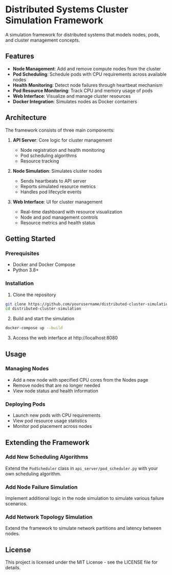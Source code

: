 # Distributed Systems Cluster Simulation Framework

A simulation framework for distributed systems that models nodes, pods, and cluster management concepts.

## Features

- **Node Management**: Add and remove compute nodes from the cluster
- **Pod Scheduling**: Schedule pods with CPU requirements across available nodes
- **Health Monitoring**: Detect node failures through heartbeat mechanism
- **Pod Resource Monitoring**: Track CPU and memory usage of pods
- **Web Interface**: Visualize and manage cluster resources
- **Docker Integration**: Simulates nodes as Docker containers

## Architecture

The framework consists of three main components:

1. **API Server**: Core logic for cluster management
   - Node registration and health monitoring
   - Pod scheduling algorithms
   - Resource tracking

2. **Node Simulation**: Simulates cluster nodes
   - Sends heartbeats to API server
   - Reports simulated resource metrics
   - Handles pod lifecycle events

3. **Web Interface**: UI for cluster management
   - Real-time dashboard with resource visualization
   - Node and pod management controls
   - Resource metrics and health status

## Getting Started

### Prerequisites

- Docker and Docker Compose
- Python 3.8+

### Installation

1. Clone the repository
```bash
git clone https://github.com/yourusername/distributed-cluster-simulation.git
cd distributed-cluster-simulation
```

2. Build and start the simulation
```bash
docker-compose up --build
```

3. Access the web interface at http://localhost:8080

## Usage

### Managing Nodes

- Add a new node with specified CPU cores from the Nodes page
- Remove nodes that are no longer needed
- View node status and health information

### Deploying Pods

- Launch new pods with CPU requirements
- View pod resource usage statistics
- Monitor pod placement across nodes

## Extending the Framework

### Add New Scheduling Algorithms

Extend the `PodScheduler` class in `api_server/pod_scheduler.py` with your own scheduling algorithm.

### Add Node Failure Simulation

Implement additional logic in the node simulation to simulate various failure scenarios.

### Add Network Topology Simulation

Extend the framework to simulate network partitions and latency between nodes.

## License

This project is licensed under the MIT License - see the LICENSE file for details.